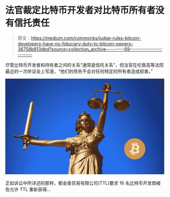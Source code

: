 # 法官裁定比特币开发者对比特币所有者没有信托责任

> 原文：<https://medium.com/coinmonks/judge-rules-bitcoin-developers-have-no-fiduciary-duty-to-bitcoin-owners-36758b813dbd?source=collection_archive---------69----------------------->

尽管比特币开发者和持有者之间的关系“通常是信托关系”，但法官在伦敦高等法院最近的一次听证会上写道，“他们的债务不会对任何特定的所有者造成损害。”

![](img/a20ccab198231a846f85726db40aec56.png)

正如诉讼中所详述的那样，郁金香贸易有限公司(TTL)要求 16 名比特币开发商被告允许 TTL 重新获得…